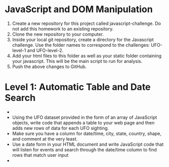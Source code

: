<h1> JavaScript and DOM Manipulation</h1>
<ol>
  <li>Create a new repository for this project called javascript-challenge. Do not add this homework to an existing repository.</li>


<li>Clone the new repository to your computer.</li>


<li>Inside your local git repository, create a directory for the Javascript challenge. Use the folder names to correspond to the challenges: UFO-level-1 and UFO-level-2.</li>


<li>Add your html files to this folder as well as your static folder containing your javascript. This will be the main script to run for analysis.</li>


<li>Push the above changes to GitHub.</li>


</ol>

<h1>Level 1: Automatic Table and Date Search </h1>

<ul>
  
 <li> <Create a basic HTML web page or use the index.html file provided (we recommend building your own custom page!)</li>


<li>Using the UFO dataset provided in the form of an array of JavaScript objects, write code that appends a table to your web page and then adds new rows of data for each UFO sighting.</li>

<li>Make sure you have a column for date/time, city, state, country, shape, and comment at the very least.</li>



<li>Use a date form in your HTML document and write JavaScript code that will listen for events and search through the date/time column to find rows that match user input<li>

</ul>
